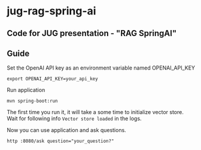 # jug-rag-spring-ai

## Code for JUG presentation - "RAG SpringAI"

## Guide

Set the OpenAI API key as an environment variable named OPENAI_API_KEY
```
export OPENAI_API_KEY=your_api_key
```
Run application
```
mvn spring-boot:run
```

The first time you run it, it will take a some time to initialize vector store. Wait for following info
`Vector store loaded` in the logs.

Now you can use application and ask questions.
```
http :8080/ask question="your_question?"
```
 


